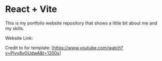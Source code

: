 # React + Vite

This is my portfolio website repository that shows a little bit about me and my skills.

Website Link:

Credit to for template: [https://www.youtube.com/watch?v=Plvy8vGUdwA&t=1200s]
